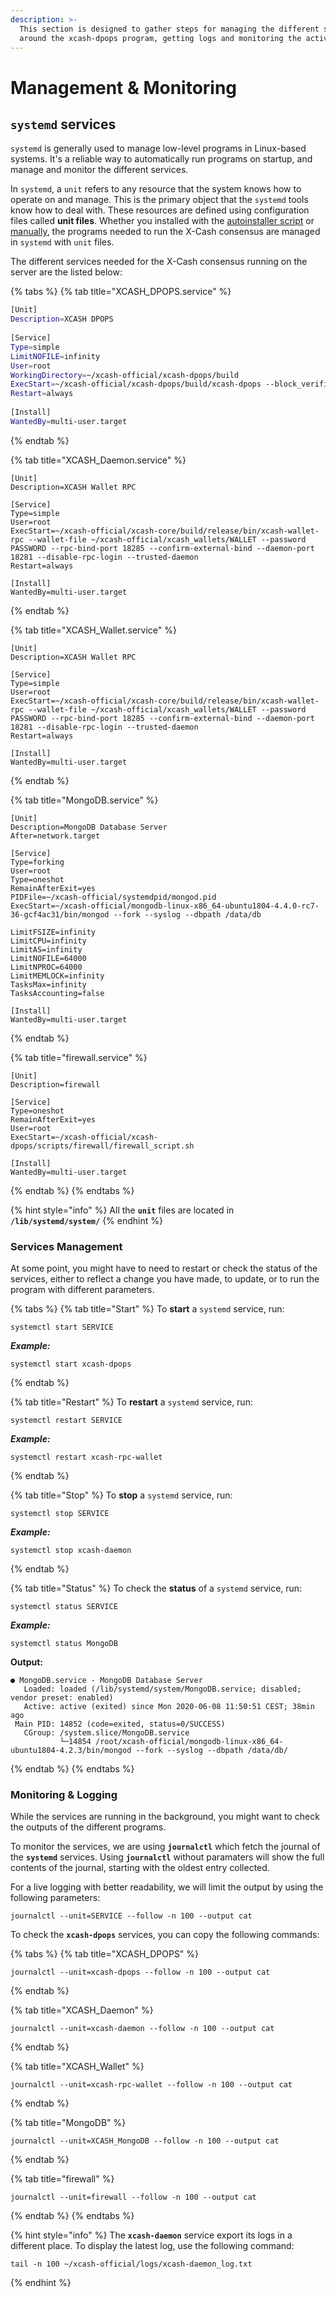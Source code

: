 ```yaml
---
description: >-
  This section is designed to gather steps for managing the different services
  around the xcash-dpops program, getting logs and monitoring the activity.
---
```


# Management & Monitoring

## `systemd` services

`systemd` is generally used to manage low-level programs in Linux-based systems. It's a reliable way to automatically run programs on startup, and manage and monitor the different services.

In `systemd`, a `unit` refers to any resource that the system knows how to operate on and manage. This is the primary object that the `systemd` tools know how to deal with. These resources are defined using configuration files called **unit files**. Whether you installed with the [autoinstaller script](node-installation.md#quick-installation) or [manually](node-installation.md#manual-installation), the programs needed to run the X-Cash consensus are managed in `systemd` with `unit` files.

The different services needed for the X-Cash consensus running on the server are the listed below:  

{% tabs %}
{% tab title="XCASH\_DPOPS.service" %}
```bash
[Unit]
Description=XCASH DPOPS
 
[Service]
Type=simple
LimitNOFILE=infinity
User=root
WorkingDirectory=~/xcash-official/xcash-dpops/build
ExecStart=~/xcash-official/xcash-dpops/build/xcash-dpops --block_verifiers_secret_key BLOCK_VERIFIER_SECRET_KEY
Restart=always
 
[Install]
WantedBy=multi-user.target
```
{% endtab %}

{% tab title="XCASH\_Daemon.service" %}
```
[Unit]
Description=XCASH Wallet RPC
 
[Service]
Type=simple
User=root
ExecStart=~/xcash-official/xcash-core/build/release/bin/xcash-wallet-rpc --wallet-file ~/xcash-official/xcash_wallets/WALLET --password PASSWORD --rpc-bind-port 18285 --confirm-external-bind --daemon-port 18281 --disable-rpc-login --trusted-daemon
Restart=always
 
[Install]
WantedBy=multi-user.target
```
{% endtab %}

{% tab title="XCASH\_Wallet.service" %}
```
[Unit]
Description=XCASH Wallet RPC
 
[Service]
Type=simple
User=root
ExecStart=~/xcash-official/xcash-core/build/release/bin/xcash-wallet-rpc --wallet-file ~/xcash-official/xcash_wallets/WALLET --password PASSWORD --rpc-bind-port 18285 --confirm-external-bind --daemon-port 18281 --disable-rpc-login --trusted-daemon
Restart=always
 
[Install]
WantedBy=multi-user.target
```
{% endtab %}

{% tab title="MongoDB.service" %}
```
[Unit]
Description=MongoDB Database Server
After=network.target

[Service]
Type=forking
User=root
Type=oneshot
RemainAfterExit=yes
PIDFile=~/xcash-official/systemdpid/mongod.pid
ExecStart=~/xcash-official/mongodb-linux-x86_64-ubuntu1804-4.4.0-rc7-36-gcf4ac31/bin/mongod --fork --syslog --dbpath /data/db

LimitFSIZE=infinity
LimitCPU=infinity
LimitAS=infinity
LimitNOFILE=64000
LimitNPROC=64000
LimitMEMLOCK=infinity
TasksMax=infinity
TasksAccounting=false

[Install]
WantedBy=multi-user.target
```
{% endtab %}

{% tab title="firewall.service" %}
```
[Unit]
Description=firewall
 
[Service]
Type=oneshot
RemainAfterExit=yes
User=root
ExecStart=~/xcash-official/xcash-dpops/scripts/firewall/firewall_script.sh
 
[Install]
WantedBy=multi-user.target
```
{% endtab %}
{% endtabs %}

{% hint style="info" %}
All the **`unit`** files are located in **`/lib/systemd/system/`**
{% endhint %}

### **Services Management**

At some point, you might have to need to restart or check the status of the services, either to reflect a change you have made, to update, or to run the program with different parameters.

{% tabs %}
{% tab title="Start" %}
To **start** a `systemd` service, run:

```text
systemctl start SERVICE
```

_**Example:**_ 

```text
systemctl start xcash-dpops
```
{% endtab %}

{% tab title="Restart" %}
To **restart** a `systemd` service, run:

```text
systemctl restart SERVICE
```

_**Example:**_ 

```text
systemctl restart xcash-rpc-wallet
```
{% endtab %}

{% tab title="Stop" %}
To **stop** a `systemd`  service, run:

```text
systemctl stop SERVICE
```

_**Example:**_ 

```text
systemctl stop xcash-daemon
```
{% endtab %}

{% tab title="Status" %}
To check the **status** of a `systemd` service, run:

```text
systemctl status SERVICE
```

_**Example:**_ 

```text
systemctl status MongoDB
```

**Output:** 

```text
● MongoDB.service - MongoDB Database Server
   Loaded: loaded (/lib/systemd/system/MongoDB.service; disabled; vendor preset: enabled)
   Active: active (exited) since Mon 2020-06-08 11:50:51 CEST; 38min ago
 Main PID: 14852 (code=exited, status=0/SUCCESS)
   CGroup: /system.slice/MongoDB.service
           └─14854 /root/xcash-official/mongodb-linux-x86_64-ubuntu1804-4.2.3/bin/mongod --fork --syslog --dbpath /data/db/
```
{% endtab %}
{% endtabs %}

### **Monitoring & Logging**

While the services are running in the background, you might want to check the outputs of the different programs. 

To monitor the services, we are using **`journalctl`** which fetch the journal of the **`systemd`** services. Using **`journalctl`** without paramaters will show the full contents of the journal, starting with the oldest entry collected. 

For a live logging with better readability, we will limit the output by using the following parameters: 

```text
journalctl --unit=SERVICE --follow -n 100 --output cat
```

To check the **`xcash-dpops`** services, you can copy the following commands: 

{% tabs %}
{% tab title="XCASH\_DPOPS" %}
```text
journalctl --unit=xcash-dpops --follow -n 100 --output cat
```
{% endtab %}

{% tab title="XCASH\_Daemon" %}
```
journalctl --unit=xcash-daemon --follow -n 100 --output cat
```
{% endtab %}

{% tab title="XCASH\_Wallet" %}
```
journalctl --unit=xcash-rpc-wallet --follow -n 100 --output cat
```
{% endtab %}

{% tab title="MongoDB" %}
```
journalctl --unit=XCASH_MongoDB --follow -n 100 --output cat
```
{% endtab %}

{% tab title="firewall" %}
```
journalctl --unit=firewall --follow -n 100 --output cat
```
{% endtab %}
{% endtabs %}

{% hint style="info" %}
The **`xcash-daemon`** service export its logs in a different place. To display the latest log, use the following command:

```text
tail -n 100 ~/xcash-official/logs/xcash-daemon_log.txt
```
{% endhint %}



